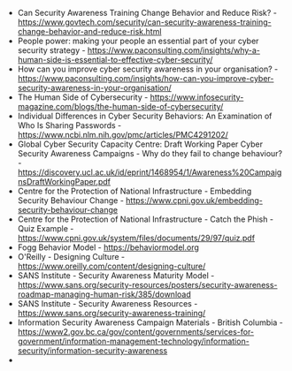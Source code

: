 - Can Security Awareness Training Change Behavior and Reduce Risk? - https://www.govtech.com/security/can-security-awareness-training-change-behavior-and-reduce-risk.html
- People power: making your people an essential part of your cyber security strategy - https://www.paconsulting.com/insights/why-a-human-side-is-essential-to-effective-cyber-security/
- How can you improve cyber security awareness in your organisation? - https://www.paconsulting.com/insights/how-can-you-improve-cyber-security-awareness-in-your-organisation/
- The Human Side of Cybersecurity - https://www.infosecurity-magazine.com/blogs/the-human-side-of-cybersecurity/
- Individual Differences in Cyber Security Behaviors: An Examination of Who Is Sharing Passwords - https://www.ncbi.nlm.nih.gov/pmc/articles/PMC4291202/
- Global Cyber Security Capacity Centre: Draft Working Paper Cyber Security Awareness Campaigns - Why do they fail to change behaviour? - https://discovery.ucl.ac.uk/id/eprint/1468954/1/Awareness%20CampaignsDraftWorkingPaper.pdf
- Centre for the Protection of National Infrastructure - Embedding Security Behaviour Change - https://www.cpni.gov.uk/embedding-security-behaviour-change
- Centre for the Protection of National Infrastructure - Catch the Phish - Quiz Example - https://www.cpni.gov.uk/system/files/documents/29/97/quiz.pdf
- Fogg Behavior Model - https://behaviormodel.org
- O'Reilly - Designing Culture - https://www.oreilly.com/content/designing-culture/
- SANS Institute - Security Awareness Maturity Model - https://www.sans.org/security-resources/posters/security-awareness-roadmap-managing-human-risk/385/download
- SANS Institute - Security Awareness Resources - https://www.sans.org/security-awareness-training/
- Information Security Awareness Campaign Materials - British Columbia - https://www2.gov.bc.ca/gov/content/governments/services-for-government/information-management-technology/information-security/information-security-awareness
-  
